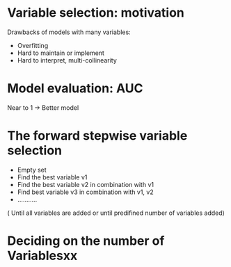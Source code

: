 # Variable selection: motivation
Drawbacks of models with many variables:
* Overfitting
* Hard to maintain or implement
* Hard to interpret, multi-collinearity
# Model evaluation: AUC
Near to 1 -> Better model
# The forward stepwise variable selection
* Empty set
* Find the best variable v1
* Find the best variable v2 in combination with v1
* Find best variable v3 in combination with v1, v2
* ...........

( Until all variables are added or until predifined number of variables added)


# Deciding on the number of Variablesxx






